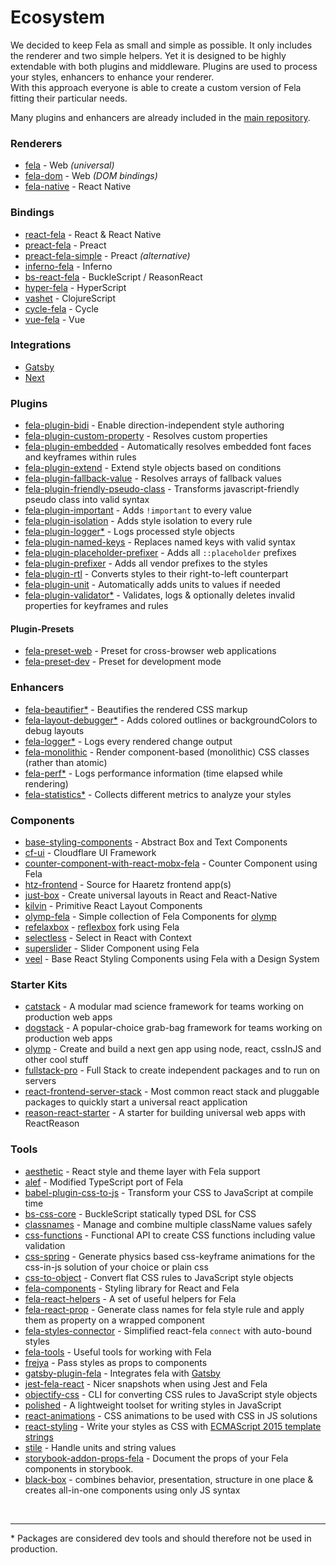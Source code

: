 # Ecosystem

We decided to keep Fela as small and simple as possible. It only includes the renderer and two simple helpers. Yet it is designed to be highly extendable with both plugins and middleware.
Plugins are used to process your styles, enhancers to enhance your renderer. <br>
With this approach everyone is able to create a custom version of Fela fitting their particular needs.

Many plugins and enhancers are already included in the [main repository](https://github.com/rofrischmann/fela/tree/master/packages).

### Renderers
* [fela](https://github.com/rofrischmann/fela/tree/master/packages/fela) - Web *(universal)*
* [fela-dom](https://github.com/rofrischmann/fela/tree/master/packages/fela-dom) - Web *(DOM bindings)*
* [fela-native](https://github.com/rofrischmann/fela/tree/master/packages/fela-native) - React Native

### Bindings
* [react-fela](https://github.com/rofrischmann/fela/tree/master/packages/react-fela) - React & React Native
* [preact-fela](https://github.com/rofrischmann/fela/tree/master/packages/preact-fela) - Preact
* [preact-fela-simple](https://github.com/pshev/preact-fela-simple) - Preact *(alternative)*
* [inferno-fela](https://github.com/rofrischmann/fela/tree/master/packages/inferno-fela) - Inferno
* [bs-react-fela](https://github.com/astrada/bs-react-fela) - BuckleScript / ReasonReact
* [hyper-fela](https://github.com/ahdinosaur/hyper-fela) - HyperScript
* [vashet](https://github.com/derHowie/vashet) - ClojureScript
* [cycle-fela](https://github.com/wcastand/cycle-fela) - Cycle
* [vue-fela](https://github.com/wagerfield/vue-fela) - Vue

### Integrations
* [Gatsby](https://github.com/mmintel/gatsby-plugin-fela)
* [Next](https://github.com/zeit/next.js/tree/master/examples/with-fela)

### Plugins
* [fela-plugin-bidi](https://github.com/rofrischmann/fela/tree/master/packages/fela-plugin-bidi) - Enable direction-independent style authoring
* [fela-plugin-custom-property](https://github.com/rofrischmann/fela/tree/master/packages/fela-plugin-custom-property) - Resolves custom properties
* [fela-plugin-embedded](https://github.com/rofrischmann/fela/tree/master/packages/fela-plugin-embedded) - Automatically resolves embedded font faces and keyframes within rules
* [fela-plugin-extend](https://github.com/rofrischmann/fela/tree/master/packages/fela-plugin-extend) - Extend style objects based on conditions
* [fela-plugin-fallback-value](https://github.com/rofrischmann/fela/tree/master/packages/fela-plugin-fallback-value) - Resolves arrays of fallback values
* [fela-plugin-friendly-pseudo-class](https://github.com/rofrischmann/fela/tree/master/packages/fela-plugin-friendly-pseudo-class) - Transforms javascript-friendly pseudo class into valid syntax
* [fela-plugin-important](https://github.com/rofrischmann/fela/tree/master/packages/fela-plugin-important) - Adds `!important` to every value
* [fela-plugin-isolation](https://github.com/rofrischmann/fela/tree/master/packages/fela-plugin-isolation) - Adds style isolation to every rule
* [fela-plugin-logger*](https://github.com/rofrischmann/fela/tree/master/packages/fela-plugin-logger) - Logs processed style objects
* [fela-plugin-named-keys](https://github.com/rofrischmann/fela/tree/master/packages/fela-plugin-named-keys) - Replaces named keys with valid syntax
* [fela-plugin-placeholder-prefixer](https://github.com/rofrischmann/fela/tree/master/packages/fela-plugin-placeholder-prefixer) - Adds all `::placeholder` prefixes
* [fela-plugin-prefixer](https://github.com/rofrischmann/fela/tree/master/packages/fela-plugin-prefixer) - Adds all vendor prefixes to the styles
* [fela-plugin-rtl](https://github.com/rofrischmann/fela/tree/master/packages/fela-plugin-rtl) - Converts styles to their right-to-left counterpart
* [fela-plugin-unit](https://github.com/rofrischmann/fela/tree/master/packages/fela-plugin-unit) - Automatically adds units to values if needed
* [fela-plugin-validator*](https://github.com/rofrischmann/fela/tree/master/packages/fela-plugin-validator) - Validates, logs & optionally deletes invalid properties for keyframes and rules

#### Plugin-Presets
* [fela-preset-web](https://github.com/rofrischmann/fela/tree/master/packages/fela-preset-web) - Preset for cross-browser web applications
* [fela-preset-dev](https://github.com/rofrischmann/fela/tree/master/packages/fela-preset-dev) - Preset for development mode

### Enhancers
* [fela-beautifier*](https://github.com/rofrischmann/fela/tree/master/packages/fela-beautifier) - Beautifies the rendered CSS markup
* [fela-layout-debugger*](https://github.com/rofrischmann/fela/tree/master/packages/fela-layout-debugger) - Adds colored outlines or backgroundColors to debug layouts
* [fela-logger*](https://github.com/rofrischmann/fela/tree/master/packages/fela-logger) - Logs every rendered change output
* [fela-monolithic](https://github.com/rofrischmann/fela/tree/master/packages/fela-monolithic) - Render component-based (monolithic) CSS classes (rather than atomic)
* [fela-perf*](https://github.com/rofrischmann/fela/tree/master/packages/fela-perf) - Logs performance information (time elapsed while rendering)
* [fela-statistics*](https://github.com/rofrischmann/fela/tree/master/packages/fela-statistics) - Collects different metrics to analyze your styles

### Components
* [base-styling-components](https://github.com/pitr12/base-styling-components) - Abstract Box and Text Components
* [cf-ui](https://github.com/cloudflare/cf-ui) - Cloudflare UI Framework
* [counter-component-with-react-mobx-fela](https://github.com/Mercateo/counter-component-with-react-mobx-fela) - Counter Component using Fela
* [htz-frontend](https://github.com/Haaretz/htz-frontend) - Source for Haaretz frontend app(s)
* [just-box](https://github.com/RafalFilipek/just-box) - Create universal layouts in React and React-Native
* [kilvin](https://github.com/rofrischmann/kilvin) - Primitive React Layout Components
* [olymp-fela](https://github.com/olymp/olymp/tree/master/packages/fela) - Simple collection of Fela Components for [olymp](https://github.com/olymp/olymp)
* [refelaxbox](https://github.com/degroote22/refelaxbox/blob/master/package.json) - [reflexbox](https://github.com/jxnblk/reflexbox) fork using Fela
* [selectless](https://github.com/Kilix/selectless) - Select in React with Context
* [superslider](https://github.com/adamgiacomelli/superslider) - Slider Component using Fela
* [veel](https://github.com/queckezz/veel) - Base React Styling Components using Fela with a Design System

### Starter Kits
* [catstack](https://github.com/root-systems/catstack) - A modular mad science framework for teams working on production web apps
* [dogstack](https://github.com/root-systems/dogstack) - A popular-choice grab-bag framework for teams working on production web apps
* [olymp](https://github.com/olymp/olymp) - Create and build a next gen app using node, react, cssInJS and other cool stuff
* [fullstack-pro](https://github.com/cdmbase/fullstack-pro) - Full Stack to create independent packages and to run on servers
* [react-frontend-server-stack](https://github.com/cdmbase/react-frontend-server-stack/tree/master/packages/react-fela) - Most common react stack and pluggable packages to quickly start a universal react application
* [reason-react-starter](https://github.com/drejohnson/reason-react-starter) - A starter for building universal web apps with ReactReason

### Tools
* [aesthetic](https://github.com/milesj/aesthetic) - React style and theme layer with Fela support
* [alef](https://github.com/as-com/alef) - Modified TypeScript port of Fela
* [babel-plugin-css-to-js](https://github.com/jakecoxon/babel-plugin-css-to-js) - Transform your CSS to JavaScript at compile time
* [bs-css-core](https://github.com/astrada/bs-css-core) - BuckleScript statically typed DSL for CSS
* [classnames](https://github.com/JedWatson/classnames) - Manage and combine multiple className values safely
* [css-functions](https://github.com/cssinjs/css-functions) - Functional API to create CSS functions including value validation
* [css-spring](https://github.com/codepunkt/css-spring) - Generate physics based css-keyframe animations for the css-in-js solution of your choice or plain css
* [css-to-object](https://github.com/jxnblk/css-to-object) - Convert flat CSS rules to JavaScript style objects
* [fela-components](https://github.com/arturmuller/fela-components) - Styling library for React and Fela
* [fela-react-helpers](https://github.com/vlad-zhukov/fela-react-helpers) - A set of useful helpers for Fela
* [fela-react-prop](https://github.com/codepunkt/fela-react-prop) - Generate class names for fela style rule and apply them as property on a wrapped component
* [fela-styles-connector](https://github.com/dustin-H/fela-styles-connector) - Simplified react-fela `connect` with auto-bound styles
* [fela-tools](https://github.com/rofrischmann/fela/tree/master/packages/fela-tools) - Useful tools for working with Fela
* [frejya](https://github.com/benoneal/freyja) - Pass styles as props to components
* [gatsby-plugin-fela](https://github.com/mmintel/gatsby-plugin-fela) - Integrates fela with [Gatsby](http://gatsbyjs.org)
* [jest-fela-react](https://github.com/Kilix/jest-fela-react) - Nicer snapshots when using Jest and Fela
* [objectify-css](https://github.com/lachlanjc/objectify-css) - CLI for converting CSS rules to JavaScript style objects
* [polished](https://github.com/styled-components/polished) - A lightweight toolset for writing styles in JavaScript
* [react-animations](https://github.com/FormidableLabs/react-animations) - CSS animations to be used with CSS in JS solutions
* [react-styling](https://github.com/halt-hammerzeit/react-styling) - Write your styles as CSS with [ECMAScript 2015 template strings](https://developer.mozilla.org/de/docs/Web/JavaScript/Reference/template_strings)
* [stile](https://github.com/bloodyowl/stile) - Handle units and string values
* [storybook-addon-props-fela](https://github.com/Kilix/storybook-addon-props-fela) - Document the props of your Fela components in storybook.
* [black-box](https://github.com/rocketstation/black-box) - combines behavior, presentation, structure in one place & creates all-in-one components using only JS syntax

<br>

------

\* Packages are considered dev tools and should therefore not be used in production.
